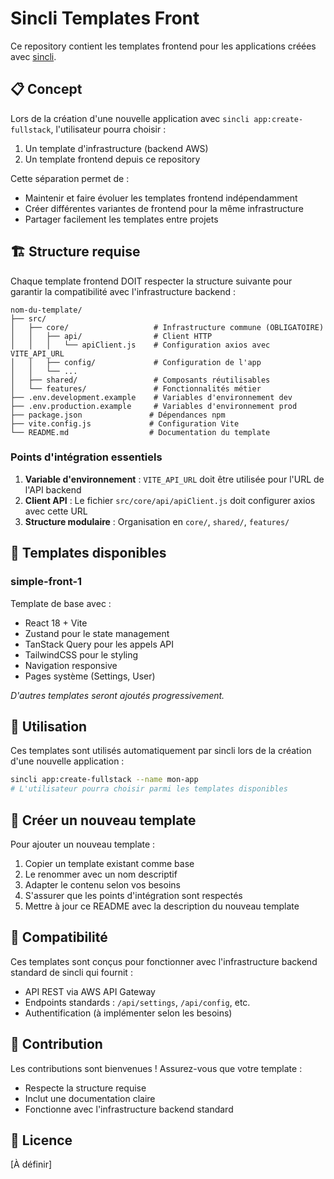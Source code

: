 # Sincli Templates Front

Ce repository contient les templates frontend pour les applications créées avec [sincli](https://github.com/sinclr/sincli).

## 📋 Concept

Lors de la création d'une nouvelle application avec `sincli app:create-fullstack`, l'utilisateur pourra choisir :

1. Un template d'infrastructure (backend AWS)
2. Un template frontend depuis ce repository

Cette séparation permet de :

- Maintenir et faire évoluer les templates frontend indépendamment
- Créer différentes variantes de frontend pour la même infrastructure
- Partager facilement les templates entre projets

## 🏗️ Structure requise

Chaque template frontend DOIT respecter la structure suivante pour garantir la compatibilité avec l'infrastructure backend :

```
nom-du-template/
├── src/
│   ├── core/                   # Infrastructure commune (OBLIGATOIRE)
│   │   ├── api/                # Client HTTP
│   │   │   └── apiClient.js    # Configuration axios avec VITE_API_URL
│   │   ├── config/             # Configuration de l'app
│   │   └── ...
│   ├── shared/                 # Composants réutilisables
│   └── features/               # Fonctionnalités métier
├── .env.development.example    # Variables d'environnement dev
├── .env.production.example     # Variables d'environnement prod
├── package.json               # Dépendances npm
├── vite.config.js             # Configuration Vite
└── README.md                  # Documentation du template
```

### Points d'intégration essentiels

1. **Variable d'environnement** : `VITE_API_URL` doit être utilisée pour l'URL de l'API backend
2. **Client API** : Le fichier `src/core/api/apiClient.js` doit configurer axios avec cette URL
3. **Structure modulaire** : Organisation en `core/`, `shared/`, `features/`

## 📁 Templates disponibles

### simple-front-1

Template de base avec :

- React 18 + Vite
- Zustand pour le state management
- TanStack Query pour les appels API
- TailwindCSS pour le styling
- Navigation responsive
- Pages système (Settings, User)

_D'autres templates seront ajoutés progressivement._

## 🚀 Utilisation

Ces templates sont utilisés automatiquement par sincli lors de la création d'une nouvelle application :

```bash
sincli app:create-fullstack --name mon-app
# L'utilisateur pourra choisir parmi les templates disponibles
```

## 🔧 Créer un nouveau template

Pour ajouter un nouveau template :

1. Copier un template existant comme base
2. Le renommer avec un nom descriptif
3. Adapter le contenu selon vos besoins
4. S'assurer que les points d'intégration sont respectés
5. Mettre à jour ce README avec la description du nouveau template

## 📌 Compatibilité

Ces templates sont conçus pour fonctionner avec l'infrastructure backend standard de sincli qui fournit :

- API REST via AWS API Gateway
- Endpoints standards : `/api/settings`, `/api/config`, etc.
- Authentification (à implémenter selon les besoins)

## 🤝 Contribution

Les contributions sont bienvenues ! Assurez-vous que votre template :

- Respecte la structure requise
- Inclut une documentation claire
- Fonctionne avec l'infrastructure backend standard

## 📄 Licence

[À définir]
